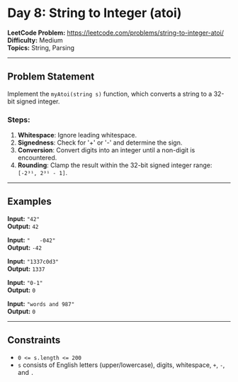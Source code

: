 # Day 8: String to Integer (atoi)

**LeetCode Problem:** https://leetcode.com/problems/string-to-integer-atoi/  
**Difficulty:** Medium  
**Topics:** String, Parsing

---

## Problem Statement

Implement the `myAtoi(string s)` function, which converts a string to a 32-bit signed integer.

### Steps:

1. **Whitespace**: Ignore leading whitespace.
2. **Signedness**: Check for '+' or '-' and determine the sign.
3. **Conversion**: Convert digits into an integer until a non-digit is encountered.
4. **Rounding**: Clamp the result within the 32-bit signed integer range: `[-2³¹, 2³¹ - 1]`.

---

## Examples

**Input:** `"42"`  
**Output:** `42`

**Input:** `"   -042"`  
**Output:** `-42`

**Input:** `"1337c0d3"`  
**Output:** `1337`

**Input:** `"0-1"`  
**Output:** `0`

**Input:** `"words and 987"`  
**Output:** `0`

---

## Constraints

- `0 <= s.length <= 200`
- `s` consists of English letters (upper/lowercase), digits, whitespace, `+`, `-`, and `.`

